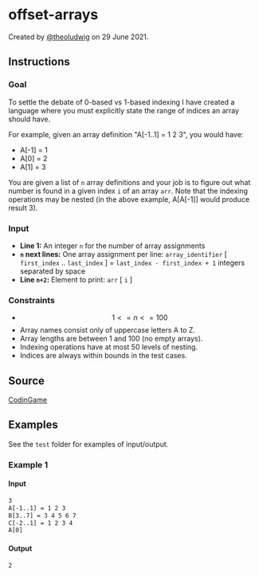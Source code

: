# offset-arrays

Created by [@theoludwig](https://github.com/theoludwig) on 29 June 2021.

## Instructions

### Goal

To settle the debate of 0-based vs 1-based indexing I have created a language where you must explicitly state the range of indices an array should have.

For example, given an array definition "A[-1..1] = 1 2 3", you would have:

- A[-1] = 1
- A[0] = 2
- A[1] = 3

You are given a list of `n` array definitions and your job is to figure out what number is found in a given index `i` of an array `arr`. Note that the indexing operations may be nested (in the above example, A[A[-1]] would produce result 3).

### Input

- **Line 1:** An integer `n` for the number of array assignments
- **`n` next lines:** One array assignment per line: `array_identifier` [ `first_index` .. `last_index` ] = `last_index - first_index + 1` integers separated by space
- **Line `n+2`:** Element to print: `arr` [ `i` ]

### Constraints

- $$1 <= n <= 100$$
- Array names consist only of uppercase letters A to Z.
- Array lengths are between 1 and 100 (no empty arrays).
- Indexing operations have at most 50 levels of nesting.
- Indices are always within bounds in the test cases.

## Source

[CodinGame](https://www.codingame.com/ide/puzzle/offset-arrays)

## Examples

See the `test` folder for examples of input/output.

### Example 1

#### Input

```txt
3
A[-1..1] = 1 2 3
B[3..7] = 3 4 5 6 7
C[-2..1] = 1 2 3 4
A[0]
```

#### Output

```txt
2
```
